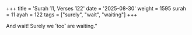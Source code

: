 +++
title = 'Surah 11, Verses 122'
date = '2025-08-30'
weight = 1595
surah = 11
ayah = 122
tags = ["surely", "wait", "waiting"]
+++

And wait! Surely we ˹too˺ are waiting.”